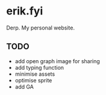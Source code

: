 # erik.fyi
Derp. My personal website.

## TODO
- add open graph image for sharing
- add typing function
- minimise assets
- optimise sprite
- add GA
